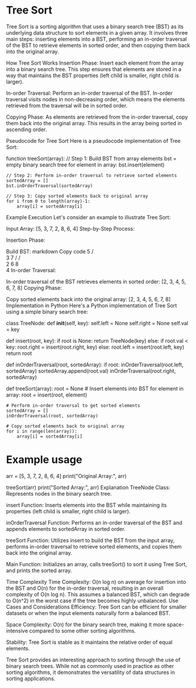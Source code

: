# Tree Sort

Tree Sort is a sorting algorithm that uses a binary search tree (BST) as its underlying data structure to sort elements in a given array. It involves three main steps: inserting elements into a BST, performing an in-order traversal of the BST to retrieve elements in sorted order, and then copying them back into the original array.

How Tree Sort Works
Insertion Phase: Insert each element from the array into a binary search tree. This step ensures that elements are stored in a way that maintains the BST properties (left child is smaller, right child is larger).

In-order Traversal: Perform an in-order traversal of the BST. In-order traversal visits nodes in non-decreasing order, which means the elements retrieved from the traversal will be in sorted order.

Copying Phase: As elements are retrieved from the in-order traversal, copy them back into the original array. This results in the array being sorted in ascending order.

Pseudocode for Tree Sort
Here is a pseudocode implementation of Tree Sort:

function treeSort(array):
    // Step 1: Build BST from array elements
    bst = empty binary search tree
    for element in array:
        bst.insert(element)

    // Step 2: Perform in-order traversal to retrieve sorted elements
    sortedArray = []
    bst.inOrderTraversal(sortedArray)
    
    // Step 3: Copy sorted elements back to original array
    for i from 0 to length(array)-1:
        array[i] = sortedArray[i]
Example Execution
Let's consider an example to illustrate Tree Sort:

Input Array: [5, 3, 7, 2, 8, 6, 4]
Step-by-Step Process:

Insertion Phase:

Build BST:
markdown
Copy code
      5
     / \
    3   7
   /   / \
  2   6   8
   \
    4
In-order Traversal:

In-order traversal of the BST retrieves elements in sorted order: [2, 3, 4, 5, 6, 7, 8]
Copying Phase:

Copy sorted elements back into the original array: [2, 3, 4, 5, 6, 7, 8]
Implementation in Python
Here's a Python implementation of Tree Sort using a simple binary search tree:

class TreeNode:
    def __init__(self, key):
        self.left = None
        self.right = None
        self.val = key

def insert(root, key):
    if root is None:
        return TreeNode(key)
    else:
        if root.val < key:
            root.right = insert(root.right, key)
        else:
            root.left = insert(root.left, key)
    return root

def inOrderTraversal(root, sortedArray):
    if root:
        inOrderTraversal(root.left, sortedArray)
        sortedArray.append(root.val)
        inOrderTraversal(root.right, sortedArray)

def treeSort(array):
    root = None
    # Insert elements into BST
    for element in array:
        root = insert(root, element)

    # Perform in-order traversal to get sorted elements
    sortedArray = []
    inOrderTraversal(root, sortedArray)
    
    # Copy sorted elements back to original array
    for i in range(len(array)):
        array[i] = sortedArray[i]

# Example usage

arr = [5, 3, 7, 2, 8, 6, 4]
print("Original Array:", arr)

treeSort(arr)
print("Sorted Array:", arr)
Explanation
TreeNode Class: Represents nodes in the binary search tree.

insert Function: Inserts elements into the BST while maintaining its properties (left child is smaller, right child is larger).

inOrderTraversal Function: Performs an in-order traversal of the BST and appends elements to sortedArray in sorted order.

treeSort Function: Utilizes insert to build the BST from the input array, performs in-order traversal to retrieve sorted elements, and copies them back into the original array.

Main Function: Initializes an array, calls treeSort() to sort it using Tree Sort, and prints the sorted array.

Time Complexity
Time Complexity: O(n log n) on average for insertion into the BST and O(n) for the in-order traversal, resulting in an overall complexity of O(n log n). This assumes a balanced BST, which can degrade to O(n^2) in the worst case if the tree becomes highly unbalanced.
Use Cases and Considerations
Efficiency: Tree Sort can be efficient for smaller datasets or when the input elements naturally form a balanced BST.

Space Complexity: O(n) for the binary search tree, making it more space-intensive compared to some other sorting algorithms.

Stability: Tree Sort is stable as it maintains the relative order of equal elements.

Tree Sort provides an interesting approach to sorting through the use of binary search trees. While not as commonly used in practice as other sorting algorithms, it demonstrates the versatility of data structures in sorting applications.
